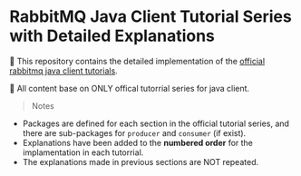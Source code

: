 # RabbitMQ Java Client Tutorial Series with Detailed Explanations
🐇 This repository contains the detailed implementation of the [official rabbitmq java client tutorials](https://www.rabbitmq.com/tutorials).

🐇 All content base on ONLY offical tutorrial series for java client.

> Notes

- Packages are defined for each section in the official tutorial series, and there are sub-packages for `producer` and `consumer` (if exist).
- Explanations have been added to the **numbered order** for the implamentation in each tutorrial.
- The explanations made in previous sections are NOT repeated.
